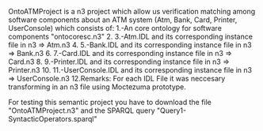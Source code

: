 OntoATMProject is a n3 project which allow us 
verification matching among software components
about an ATM system (Atm, Bank, Card, Printer, UserConsole)
which consists of:
1.-An core ontology for software components "ontocoresc.n3"
2.
3.-Atm.IDL and its corresponding instance file in n3 => Atm.n3
4.
5.-Bank.IDL and its corresponding instance file in n3 => Bank.n3
6.
7.-Card.IDL and its corresponding instance file in n3 => Card.n3
8.
9.-Printer.IDL and its corresponding instance file in n3 => Printer.n3
10.
11.-UserConsole.IDL and its corresponding instance file in n3 => UserConsole.n3 
12.Remarks: For each IDL File it was neccesary transforming in an n3 file using
         Moctezuma prototype.

For testing this semantic project you have to download the file "OntoATMProject.n3"
and the SPARQL query "Query1-SyntacticOperators.sparql"  



